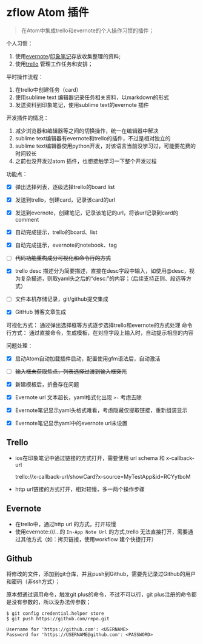 # zflow Atom 插件
> 在Atom中集成trello和evernote的个人操作习惯的插件；

个人习惯：

1. 使用[evernote][1]/[印象笔记][2]存放收集整理的资料;
2. 使用[trello][3] 管理工作任务和安排；

平时操作流程：

1. 在trello中创建任务（card）
2. 使用sublime text 编辑器记录任务相关资料，以markdown的形式
3. 发送资料到印象笔记，使用sublime text的evernote 插件


开发插件的情况：

1. 减少浏览器和编辑器等之间的切换操作，统一在编辑器中解决
2. sublime text编辑器有evernote和trello的插件，不过是相对独立的
3. sublime text编辑器使用python开发，对该语言当前没学习过，可能要花费的时间较长
4. 之前也没开发过atom 插件，也想接触学习一下整个开发过程

功能点：

- [x] 弹出选择列表，逐级选择trello的board list
- [x] 发送到trello，创建card，记录该card的url
- [x] 发送到evernote，创建笔记，记录该笔记的url，将该url记录到card的comment
- [x] 自动完成提示，trello的board、list
- [x] 自动完成提示，evernote的notebook、tag
- [ ] ~~代码功能重构成分可视化和命令行的方式~~
- [x] trello desc 描述分为简要描述，直接在desc字段中输入，如使用@desc，视为复杂描述，则取yaml头之后的“desc:”的内容；（后续支持正则、段选等方式）
- [ ] 文件本机存储记录，git/github提交集成
- [x] GitHub 博客文章生成


可视化方式： 通过弹出选择框等方式逐步选择trello和evernote的方式处理
命令行方式： 通过直接命令，生成模板，在对应字段上输入时，自动提示相应的内容

问题处理：

- [x] 启动Atom自动加载插件启动，配置使用gfm语法后，自动激活
- [ ] ~~输入框未获取焦点，列表选择过渡到输入框突兀~~
- [x] 新建模板后，折叠存在问题
- [x] Evernote url 文本超长，yaml格式化出现 `>-` 考虑去除
- [x] Evernote笔记显示yaml头格式难看，考虑隐藏仅提取链接，重新组装显示
- [x] Evernote笔记显示yaml中的evernote url未设置


## Trello

- ios在印象笔记中通过链接的方式打开，需要使用 url schema 和 x-callback-url

  trello://x-callback-url/showCard?x-source=MyTestApp&id=RCYytboM

- http url链接的方式打开，相对较慢，多一两个操作步骤

## Evernote

- 在trello中，通过http url 的方式，打开较慢
- 使用evernote:///...的 `In-App Note Url` 的方式,trello 无法直接打开，需要通过其他方式（如：拷贝链接，使用workflow 建个快捷打开）

## Github

将修改的文件，添加到git仓库，并且push到Github，需要先记录过Github的用户和密码（非ssh方式）；

原本想通过调用命令，触发git plus的命令，不过不可以行，git plus注册的命令都是没有参数的，所以没办法传参数；

```
$ git config credential.helper store
$ git push https://github.com/repo.git

Username for 'https://github.com': <USERNAME>
Password for 'https://USERNAME@github.com': <PASSWORD>
```

[1]: https://evernote.com/ "Evernote"
[2]: https://www.yinxiang.com/ "印象笔记"
[3]: https://trello.com/ "trello"
